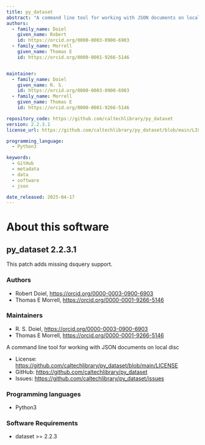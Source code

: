 ```yaml
---
title: py_dataset
abstract: "A command line tool for working with JSON documents on local disc"
authors:
  - family_name: Doiel
    given_name: Robert
    id: https://orcid.org/0000-0003-0900-6903
  - family_name: Morrell
    given_name: Thomas E
    id: https://orcid.org/0000-0001-9266-5146


maintainer:
  - family_name: Doiel
    given_name: R. S.
    id: https://orcid.org/0000-0003-0900-6903
  - family_name: Morrell
    given_name: Thomas E
    id: https://orcid.org/0000-0001-9266-5146

repository_code: https://github.com/caltechlibrary/py_dataset
version: 2.2.3.1
license_url: https://github.com/caltechlibrary/py_dataset/blob/main/LICENSE

programming_language:
  - Python3

keywords:
  - GitHub
  - metadata
  - data
  - software
  - json

date_released: 2025-04-17
---
```


About this software
===================

## py_dataset 2.2.3.1

This patch adds missing dsquery support.

### Authors

- Robert Doiel, <https://orcid.org/0000-0003-0900-6903>
- Thomas E Morrell, <https://orcid.org/0000-0001-9266-5146>




### Maintainers

- R. S. Doiel, <https://orcid.org/0000-0003-0900-6903>
- Thomas E Morrell, <https://orcid.org/0000-0001-9266-5146>


A command line tool for working with JSON documents on local disc

- License: <https://github.com/caltechlibrary/py_dataset/blob/main/LICENSE>
- GitHub: <https://github.com/caltechlibrary/py_dataset>
- Issues: <https://github.com/caltechlibrary/py_dataset/issues>

### Programming languages

- Python3




### Software Requirements

- dataset &gt;&#x3D; 2.2.3

